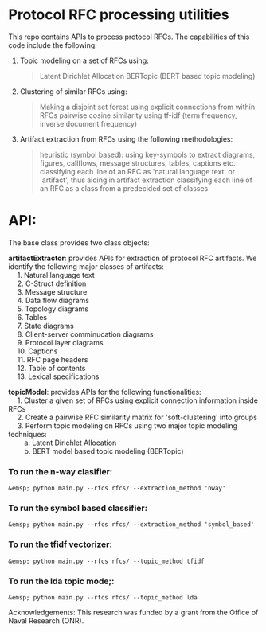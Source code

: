 # Protocol RFC processing utilities

This repo contains APIs to process protocol RFCs. The capabilities of this code include the following:

1. Topic modeling on a set of RFCs using:
    > Latent Dirichlet Allocation
    > BERTopic (BERT based topic modeling)

2. Clustering of similar RFCs using:
    > Making a disjoint set forest using explicit connections from within RFCs
    > pairwise cosine similarity using tf-idf (term frequency, inverse document frequency)

3. Artifact extraction from RFCs using the following methodologies:
    > heuristic (symbol based): using key-symbols to extract diagrams, figures, callflows, message structures, tables, captions etc.
    > classifying each line of an RFC as 'natural language text' or 'artifact', thus aiding in artifact extraction
    > classifying each line of an RFC as a class from a predecided set of classes

# API:

The base class provides two class objects: 

**artifactExtractor**: provides APIs for extraction of protocol RFC artifacts. We identify the following major classes of artifacts:<br />
    &emsp; 1. Natural language text<br />
    &emsp; 2. C-Struct definition<br />
    &emsp; 3. Message structure<br />
    &emsp; 4. Data flow diagrams<br />
    &emsp; 5. Topology diagrams<br />
    &emsp; 6. Tables<br />
    &emsp; 7. State diagrams<br />
    &emsp; 8. Client-server comminucation diagrams<br />
    &emsp; 9. Protocol layer diagrams<br />
    &emsp; 10. Captions<br />
    &emsp; 11. RFC page headers<br />
    &emsp; 12. Table of contents<br />
    &emsp; 13. Lexical specifications<br />

**topicModel**: provides APIs for the following functionalities:<br />
    &emsp; 1. Cluster a given set of RFCs using explicit connection information inside RFCs<br />
    &emsp; 2. Create a pairwise RFC similarity matrix for 'soft-clustering' into groups<br />
    &emsp; 3. Perform topic modeling on RFCs using two major topic modeling techniques:<br />
        &emsp;&emsp; a. Latent Dirichlet Allocation<br />
        &emsp;&emsp; b. BERT model based topic modeling (BERTopic)<br />

### To run the n-way clasifier:<br />
    &emsp; python main.py --rfcs rfcs/ --extraction_method 'nway'

### To run the symbol based classifier:<br />
    &emsp; python main.py --rfcs rfcs/ --extraction_method 'symbol_based'

### To run the tfidf vectorizer:<br />
    &emsp; python main.py --rfcs rfcs/ --topic_method tfidf

### To run the lda topic mode;:<br />
    &emsp; python main.py --rfcs rfcs/ --topic_method lda

Acknowledgements: This research was funded by a grant from the Office of Naval Research (ONR). 


